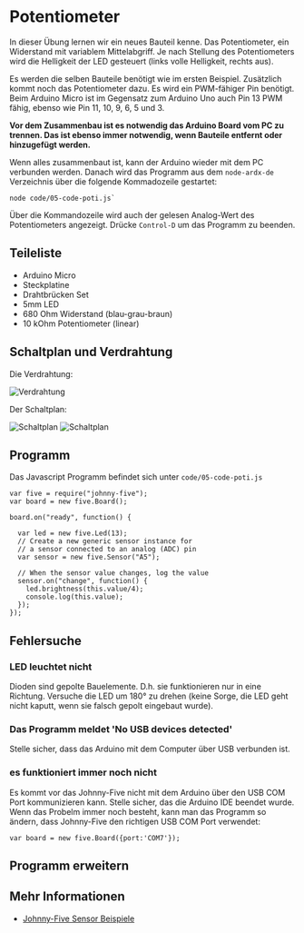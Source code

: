 # Potentiometer

In dieser Übung lernen wir ein neues Bauteil kenne. Das Potentiometer, ein Widerstand mit variablem Mittelabgriff. Je nach Stellung des Potentiometers wird die Helligkeit der LED gesteuert (links volle Helligkeit, rechts aus).

Es werden die selben Bauteile benötigt wie im ersten Beispiel. Zusätzlich kommt noch das Potentiometer dazu. Es wird ein PWM-fähiger Pin benötigt. Beim Arduino Micro ist im Gegensatz zum Arduino Uno auch Pin 13 PWM fähig, ebenso wie Pin 11, 10, 9, 6, 5 und 3.

**Vor dem Zusammenbau ist es notwendig das Arduino Board vom PC zu trennen. Das ist ebenso immer notwendig, wenn Bauteile entfernt oder hinzugefügt werden.**

Wenn alles zusammenbaut ist, kann der Arduino wieder mit dem PC verbunden werden. Danach wird das Programm aus dem `node-ardx-de` Verzeichnis über die folgende Kommadozeile gestartet:

```
node code/05-code-poti.js`
```

Über die Kommandozeile wird auch der gelesen Analog-Wert des Potentiometers angezeigt. Drücke `Control-D` um das Programm zu beenden.

## Teileliste

* Arduino Micro
* Steckplatine
* Drahtbrücken Set
* 5mm LED
* 680 Ohm Widerstand (blau-grau-braun)
* 10 kOhm Potentiometer (linear)

## Schaltplan und Verdrahtung

Die Verdrahtung:

![Verdrahtung](%assets_url%/circ/05-LED-Poti_Steckplatine.png "Verdrahtung")

Der Schaltplan:

![Schaltplan](%assets_url%/circ/led-schematic.png "Schaltplan") ![Schaltplan](../../images/circ/poti-schematic.png "Schaltplan")

## Programm

Das Javascript Programm befindet sich unter `code/05-code-poti.js`

```
var five = require("johnny-five");
var board = new five.Board();

board.on("ready", function() {

  var led = new five.Led(13);
  // Create a new generic sensor instance for
  // a sensor connected to an analog (ADC) pin
  var sensor = new five.Sensor("A5");

  // When the sensor value changes, log the value
  sensor.on("change", function() {
    led.brightness(this.value/4);
    console.log(this.value);
  });
});
```

## Fehlersuche

### LED leuchtet nicht

Dioden sind gepolte Bauelemente. D.h. sie funktionieren nur in eine Richtung. Versuche die LED um 180° zu drehen (keine Sorge, die LED geht nicht kaputt, wenn sie falsch gepolt eingebaut wurde).

### Das Programm meldet 'No USB devices detected'

Stelle sicher, dass das Arduino mit dem Computer über USB verbunden ist.

### es funktioniert immer noch nicht

Es kommt vor das Johnny-Five nicht mit dem Arduino über den USB COM Port kommunizieren kann. Stelle sicher, das die Arduino IDE beendet wurde. Wenn das Probelm immer noch besteht, kann man das Programm so ändern, dass Johnny-Five den richtigen USB COM Port verwendet:

```
var board = new five.Board({port:'COM7'});
```

## Programm erweitern

## Mehr Informationen

* [Johnny-Five Sensor Beispiele](http://johnny-five.io/examples/sensor/)